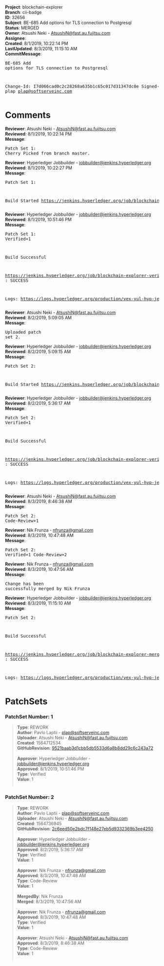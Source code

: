 <strong>Project</strong>: blockchain-explorer<br><strong>Branch</strong>: cii-badge<br><strong>ID</strong>: 32656<br><strong>Subject</strong>: BE-685 Add options for TLS connection to Postgresql<br><strong>Status</strong>: MERGED<br><strong>Owner</strong>: Atsushi Neki - AtsushiN@fast.au.fujitsu.com<br><strong>Assignee</strong>:<br><strong>Created</strong>: 8/1/2019, 10:22:14 PM<br><strong>LastUpdated</strong>: 8/3/2019, 11:15:10 AM<br><strong>CommitMessage</strong>:<br><pre>BE-685 Add options for TLS connection to Postgresql

Change-Id: I7d066cad0c2c28268a635b1c65c017d31347dc0e
Signed-off-by: plap <plap@softserveinc.com>
</pre><h1>Comments</h1><strong>Reviewer</strong>: Atsushi Neki - AtsushiN@fast.au.fujitsu.com<br><strong>Reviewed</strong>: 8/1/2019, 10:22:14 PM<br><strong>Message</strong>: <pre>Patch Set 1: Cherry Picked from branch master.</pre><strong>Reviewer</strong>: Hyperledger Jobbuilder - jobbuilder@jenkins.hyperledger.org<br><strong>Reviewed</strong>: 8/1/2019, 10:22:27 PM<br><strong>Message</strong>: <pre>Patch Set 1:

Build Started https://jenkins.hyperledger.org/job/blockchain-explorer-verify-x86_64/256/</pre><strong>Reviewer</strong>: Hyperledger Jobbuilder - jobbuilder@jenkins.hyperledger.org<br><strong>Reviewed</strong>: 8/1/2019, 10:51:46 PM<br><strong>Message</strong>: <pre>Patch Set 1: Verified+1

Build Successful 

https://jenkins.hyperledger.org/job/blockchain-explorer-verify-x86_64/256/ : SUCCESS

Logs: https://logs.hyperledger.org/production/vex-yul-hyp-jenkins-3/blockchain-explorer-verify-x86_64/256</pre><strong>Reviewer</strong>: Atsushi Neki - AtsushiN@fast.au.fujitsu.com<br><strong>Reviewed</strong>: 8/2/2019, 5:09:05 AM<br><strong>Message</strong>: <pre>Uploaded patch set 2.</pre><strong>Reviewer</strong>: Hyperledger Jobbuilder - jobbuilder@jenkins.hyperledger.org<br><strong>Reviewed</strong>: 8/2/2019, 5:09:15 AM<br><strong>Message</strong>: <pre>Patch Set 2:

Build Started https://jenkins.hyperledger.org/job/blockchain-explorer-verify-x86_64/259/</pre><strong>Reviewer</strong>: Hyperledger Jobbuilder - jobbuilder@jenkins.hyperledger.org<br><strong>Reviewed</strong>: 8/2/2019, 5:36:17 AM<br><strong>Message</strong>: <pre>Patch Set 2: Verified+1

Build Successful 

https://jenkins.hyperledger.org/job/blockchain-explorer-verify-x86_64/259/ : SUCCESS

Logs: https://logs.hyperledger.org/production/vex-yul-hyp-jenkins-3/blockchain-explorer-verify-x86_64/259</pre><strong>Reviewer</strong>: Atsushi Neki - AtsushiN@fast.au.fujitsu.com<br><strong>Reviewed</strong>: 8/3/2019, 8:46:38 AM<br><strong>Message</strong>: <pre>Patch Set 2: Code-Review+1</pre><strong>Reviewer</strong>: Nik Frunza - nfrunza@gmail.com<br><strong>Reviewed</strong>: 8/3/2019, 10:47:48 AM<br><strong>Message</strong>: <pre>Patch Set 2: Verified+1 Code-Review+2</pre><strong>Reviewer</strong>: Nik Frunza - nfrunza@gmail.com<br><strong>Reviewed</strong>: 8/3/2019, 10:47:56 AM<br><strong>Message</strong>: <pre>Change has been successfully merged by Nik Frunza</pre><strong>Reviewer</strong>: Hyperledger Jobbuilder - jobbuilder@jenkins.hyperledger.org<br><strong>Reviewed</strong>: 8/3/2019, 11:15:10 AM<br><strong>Message</strong>: <pre>Patch Set 2:

Build Successful 

https://jenkins.hyperledger.org/job/blockchain-explorer-merge-x86_64/134/ : SUCCESS

Logs: https://logs.hyperledger.org/production/vex-yul-hyp-jenkins-3/blockchain-explorer-merge-x86_64/134</pre><h1>PatchSets</h1><h3>PatchSet Number: 1</h3><blockquote><strong>Type</strong>: REWORK<br><strong>Author</strong>: Pavlo Laptii - plap@softserveinc.com<br><strong>Uploader</strong>: Atsushi Neki - AtsushiN@fast.au.fujitsu.com<br><strong>Created</strong>: 1564712534<br><strong>GitHubRevision</strong>: [9521baab3d1cbb5db5533d6a8b8dd29c6c243a72](https://github.com/hyperledger/blockchain-explorer/commit/9521baab3d1cbb5db5533d6a8b8dd29c6c243a72)<br><br><strong>Approver</strong>: Hyperledger Jobbuilder - jobbuilder@jenkins.hyperledger.org<br><strong>Approved</strong>: 8/1/2019, 10:51:46 PM<br><strong>Type</strong>: Verified<br><strong>Value</strong>: 1<br><br></blockquote><h3>PatchSet Number: 2</h3><blockquote><strong>Type</strong>: REWORK<br><strong>Author</strong>: Pavlo Laptii - plap@softserveinc.com<br><strong>Uploader</strong>: Atsushi Neki - AtsushiN@fast.au.fujitsu.com<br><strong>Created</strong>: 1564736945<br><strong>GitHubRevision</strong>: [2c6eed50e2bdc7f148e27eb5d9332369b3ee4250](https://github.com/hyperledger/blockchain-explorer/commit/2c6eed50e2bdc7f148e27eb5d9332369b3ee4250)<br><br><strong>Approver</strong>: Hyperledger Jobbuilder - jobbuilder@jenkins.hyperledger.org<br><strong>Approved</strong>: 8/2/2019, 5:36:17 AM<br><strong>Type</strong>: Verified<br><strong>Value</strong>: 1<br><br><strong>Approver</strong>: Nik Frunza - nfrunza@gmail.com<br><strong>Approved</strong>: 8/3/2019, 10:47:48 AM<br><strong>Type</strong>: Code-Review<br><strong>Value</strong>: 1<br><br><strong>MergedBy</strong>: Nik Frunza<br><strong>Merged</strong>: 8/3/2019, 10:47:56 AM<br><br><strong>Approver</strong>: Nik Frunza - nfrunza@gmail.com<br><strong>Approved</strong>: 8/3/2019, 10:47:48 AM<br><strong>Type</strong>: Verified<br><strong>Value</strong>: 1<br><br><strong>Approver</strong>: Atsushi Neki - AtsushiN@fast.au.fujitsu.com<br><strong>Approved</strong>: 8/3/2019, 8:46:38 AM<br><strong>Type</strong>: Code-Review<br><strong>Value</strong>: 1<br><br></blockquote>